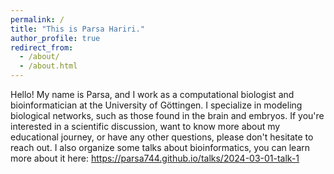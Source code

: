 ```yaml
---
permalink: /
title: "This is Parsa Hariri."
author_profile: true
redirect_from: 
  - /about/
  - /about.html
---
```


Hello! My name is Parsa, and I work as a computational biologist and bioinformatician at the University of Göttingen. I specialize in modeling biological networks, such as those found in the brain and embryos. If you're interested in a scientific discussion, want to know more about my educational journey, or have any other questions, please don't hesitate to reach out. I also organize some talks about bioinformatics, you can learn more about it here: https://parsa744.github.io/talks/2024-03-01-talk-1
